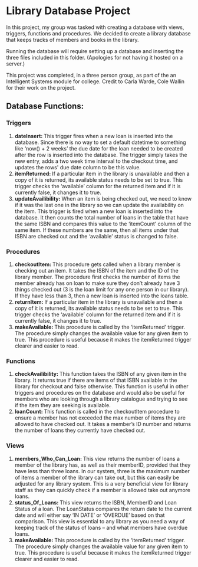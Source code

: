 <h1>Library Database Project</h1>

<p>In this project, my group was tasked with creating a database with views, triggers, functions and procedures. We decided to create a library database that keeps tracks of members and books in the library.</p
<p>Running the database will require setting up a database and inserting the three files included in this folder. (Apologies for not having it hosted on a server.)</p>
<p> This project was completed, in a three person group, as part of the an Intelligent Systems module for college. Credit to Carla Warde, Cole Wallin for their work on the project.</p>

<h2>Database Functions:</h2>

<h3>Triggers</h3>
<ol>
<li>
	<b>dateInsert: </b>This trigger fires when a new loan is inserted into the database. 
	Since there is no way to set a default datetime to something like ‘now() + 2 weeks’ the due date for the loan needed to be created after the row is inserted into the database. 
	The trigger simply takes the new entry, adds a two week time interval to the checkout time, and updates the rows' due date column to be this value. 
</li>
<li>
	<b>itemReturned: </b>If a particular item in the library is unavailable and then a copy of it is returned, its available status needs to be set to true. 
	This trigger checks the ‘available’ column for the returned item and if it is currently false, it changes it to true.
</li>
<li>
	<b>updateAvailibility: </b>When an item is being checked out, we need to know if it was the last one in the library so we can update the availability on the item. 
	This trigger is fired when a new loan is inserted into the database. It then counts the total number of loans in the table that have the same ISBN and compares this value to the ‘itemCount’  column of the same item. 
	If these numbers are the same, then all items under that ISBN are checked out and the ‘available’ status is changed to false. 
</li>
</ol>

<h3>Procedures</h3>
<ol>
<li>
	<b>checkoutItem: </b>This procedure gets called when a library member is checking out an item. 
	It takes the ISBN of the item and the ID of the library member. The procedure first checks the number of items the member already has on loan to make sure they don’t already have 3 things checked out (3 is the loan limit for any one person in our library). 
	If they have less than 3, then a new loan is inserted into the loans table. 
</li>
<li>
	<b>returnItem: </b>If a particular item in the library is unavailable and then a copy of it is returned, its available status needs to be set to true. 
	This trigger checks the ‘available’ column for the returned item and if it is currently false, it changes it to true.
</li>
<li>
	<b>makeAvailable: </b>This procedure is called by the ‘itemReturned’ trigger. 
	The procedure simply changes the available value for any given item to true. 
	This procedure is useful because it makes the itemReturned trigger clearer and easier to read.
</li>
</ol>

<h3>Functions</h3>
<ol>
<li>
	<b>checkAvailibility: </b>This function takes the ISBN of any given item in the library. 
	It returns true if there are items of that ISBN available in the library for checkout and false otherwise. 
	This function is useful in other triggers and procedures on the database and would also be useful for members who are looking through a library catalogue and trying to see if the item they are seeking is available.
</li>
<li>
	<b>loanCount: </b>This function is called in the checkoutItem procedure to ensure a member has not exceeded the max number of items they are allowed to have checked out. 
	It takes a member’s ID number and returns the number of loans they currently have checked out.  
</li>
</ol>

<h3>Views</h3>
<ol>
<li>
	<b>members_Who_Can_Loan: </b>This view returns the number of loans a member of the library has, as well as their memberID, provided that they have less than three loans. 
	In our system, three is the maximum number of items a member of the library can take out, but this can easily be adjusted for any library system. 
	This is a very beneficial view for library staff as they can quickly check if a member is allowed take out anymore loans.
</li>
<li>
	<b>status_Of_Loans: </b>This view returns the ISBN, MemberID and Loan Status of a loan. 
	The LoanStatus compares the return date to the current date and will either say ‘IN DATE’ or ‘OVERDUE’ based on that comparison. 
	This view is essential to any library as you need a way of keeping track of the status of loans – and what members have overdue loans.
</li>
<li>
	<b>makeAvailable: </b>This procedure is called by the ‘itemReturned’ trigger. 
	The procedure simply changes the available value for any given item to true. 
	This procedure is useful because it makes the itemReturned trigger clearer and easier to read.
</li>
</ol>
